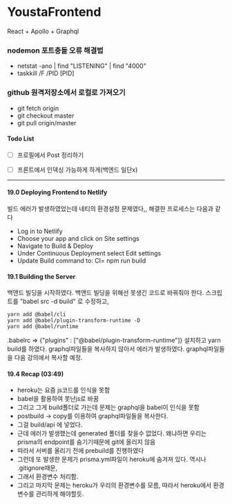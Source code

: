# YoustaFrontend
React + Apollo + Graphql

### nodemon 포트충돌 오류 해결법
- netstat -ano | find "LISTENING" | find "4000"
- taskkill /F /PID [PID]

### github 원격저장소에서 로컬로 가져오기
- git fetch origin
- git checkout master
- git pull origin/master

#### Todo List
- [ ] 프로필에서 Post 정리하기
- [ ] 프론트에서 인덱싱 가능하게 하게(백엔드 일단x)



------------------------------------------------
#### 19.0 Deploying Frontend to Netlify
빌드 에러가 발생하였었는데 네티의 환경설정 문제였다,, 해결한 프로세스는 다음과 같다
- Log in to Netlify
- Choose your app and click on Site settings
- Navigate to Build & Deploy
- Under Continuous Deployment select Edit settings
- Update Build command to: CI= npm run build

#### 19.1 Building the Server
백앤드 빌딩을 시작하였다. 백앤드 빌딩을 위해선 못생긴 코드로 바꿔줘야 한다.
스크립트를 "babel src -d build" 로 수정하고,
```
yarn add @babel/cli
yarn add @babel/plugin-transform-runtime -D
yarn add @babel/runtime
```
.babelrc => {"plugins" : ["@babel/plugin-transform-runtime"]}
설치하고 yarn build를 하였다.
graphql파일들을 복사하지 않아서 에러가 발생하였다. graphql파일들을 다음 강의에서 복사할 예정.

#### 19.4 Recap (03:49)
- heroku는 요즘 js코드를 인식을 못함
- babel을 활용하여 못난js로 바꿈
- 그리고 그게 build폴더로 가는데 문제는 graphql을 babel이 인식을 못함
- postbuild -> copy를 이용하여 graphql파일들을 복사한다.
- 그걸 build/api 에 넣었다. 
- 근데 에러가 발생했는데 generated 폴더를 찾을수 없었다. 왜냐하면 우리는 prisma의 endpoint를 숨기기때문에 git에 올리지 않음
- 따라서 서버를 올리기 전에 prebuild를 진행하였다
- 그런데 또 발생한 문제가 prisma.yml파일이 heroku에 숨겨져 있다. 역시나 .gitignore때문,
- 그래서 환경변수 처리함. 
- 그리고 마지막 문제는 heroku가 우리의 환경변수를 모름, 따라서 heroku에서 환경변수를 관리하게 해야할듯.
